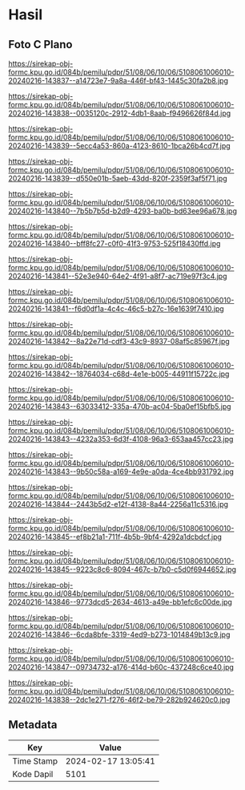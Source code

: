 # Hasil

## Foto C Plano

https://sirekap-obj-formc.kpu.go.id/084b/pemilu/pdpr/51/08/06/10/06/5108061006010-20240216-143837--a14723e7-9a8a-446f-bf43-1445c30fa2b8.jpg

https://sirekap-obj-formc.kpu.go.id/084b/pemilu/pdpr/51/08/06/10/06/5108061006010-20240216-143838--0035120c-2912-4db1-8aab-f9496626f84d.jpg

https://sirekap-obj-formc.kpu.go.id/084b/pemilu/pdpr/51/08/06/10/06/5108061006010-20240216-143839--5ecc4a53-860a-4123-8610-1bca26b4cd7f.jpg

https://sirekap-obj-formc.kpu.go.id/084b/pemilu/pdpr/51/08/06/10/06/5108061006010-20240216-143839--d550e01b-5aeb-43dd-820f-2359f3af5f71.jpg

https://sirekap-obj-formc.kpu.go.id/084b/pemilu/pdpr/51/08/06/10/06/5108061006010-20240216-143840--7b5b7b5d-b2d9-4293-ba0b-bd63ee96a678.jpg

https://sirekap-obj-formc.kpu.go.id/084b/pemilu/pdpr/51/08/06/10/06/5108061006010-20240216-143840--bff8fc27-c0f0-41f3-9753-525f18430ffd.jpg

https://sirekap-obj-formc.kpu.go.id/084b/pemilu/pdpr/51/08/06/10/06/5108061006010-20240216-143841--52e3e940-64e2-4f91-a8f7-ac719e97f3c4.jpg

https://sirekap-obj-formc.kpu.go.id/084b/pemilu/pdpr/51/08/06/10/06/5108061006010-20240216-143841--f6d0df1a-4c4c-46c5-b27c-16e1639f7410.jpg

https://sirekap-obj-formc.kpu.go.id/084b/pemilu/pdpr/51/08/06/10/06/5108061006010-20240216-143842--8a22e71d-cdf3-43c9-8937-08af5c85967f.jpg

https://sirekap-obj-formc.kpu.go.id/084b/pemilu/pdpr/51/08/06/10/06/5108061006010-20240216-143842--18764034-c68d-4e1e-b005-44911f15722c.jpg

https://sirekap-obj-formc.kpu.go.id/084b/pemilu/pdpr/51/08/06/10/06/5108061006010-20240216-143843--63033412-335a-470b-ac04-5ba0ef15bfb5.jpg

https://sirekap-obj-formc.kpu.go.id/084b/pemilu/pdpr/51/08/06/10/06/5108061006010-20240216-143843--4232a353-6d3f-4108-96a3-653aa457cc23.jpg

https://sirekap-obj-formc.kpu.go.id/084b/pemilu/pdpr/51/08/06/10/06/5108061006010-20240216-143843--9b50c58a-a169-4e9e-a0da-4ce4bb931792.jpg

https://sirekap-obj-formc.kpu.go.id/084b/pemilu/pdpr/51/08/06/10/06/5108061006010-20240216-143844--2443b5d2-e12f-4138-8a44-2256a11c5316.jpg

https://sirekap-obj-formc.kpu.go.id/084b/pemilu/pdpr/51/08/06/10/06/5108061006010-20240216-143845--ef8b21a1-711f-4b5b-9bf4-4292a1dcbdcf.jpg

https://sirekap-obj-formc.kpu.go.id/084b/pemilu/pdpr/51/08/06/10/06/5108061006010-20240216-143845--9223c8c6-8094-467c-b7b0-c5d0f6944652.jpg

https://sirekap-obj-formc.kpu.go.id/084b/pemilu/pdpr/51/08/06/10/06/5108061006010-20240216-143846--9773dcd5-2634-4613-a49e-bb1efc6c00de.jpg

https://sirekap-obj-formc.kpu.go.id/084b/pemilu/pdpr/51/08/06/10/06/5108061006010-20240216-143846--6cda8bfe-3319-4ed9-b273-1014849b13c9.jpg

https://sirekap-obj-formc.kpu.go.id/084b/pemilu/pdpr/51/08/06/10/06/5108061006010-20240216-143847--09734732-a176-414d-b60c-437248c6ce40.jpg

https://sirekap-obj-formc.kpu.go.id/084b/pemilu/pdpr/51/08/06/10/06/5108061006010-20240216-143838--2dc1e271-f276-46f2-be79-282b924620c0.jpg


## Metadata

| Key        | Value               |
| ---------- | ------------------- |
| Time Stamp | 2024-02-17 13:05:41 |
| Kode Dapil | 5101                |



